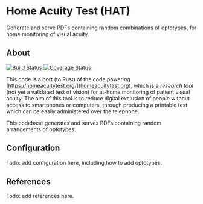 # Home Acuity Test (HAT) 

Generate and serve PDFs containing random combinations of optotypes, for home monitoring of visual acuity.

## About

[![Build Status](https://travis-ci.org/twemyss/hat.svg?branch=master)](https://travis-ci.org/twemyss/hat) [![Coverage Status](https://coveralls.io/repos/github/twemyss/hat/badge.svg?branch=master)](https://coveralls.io/github/twemyss/hat?branch=master)

This code is a port (to Rust) of the code powering [https://homeacuitytest.org/](homeacuitytest.org), which is a _research tool_ (not yet a validated test of vision) for at-home monitoring of patient visual acuity. The aim of this tool is to reduce digital exclusion of people without access to smartphones or computers, through producing a printable test which can be easily administered over the telephone.

This codebase generates and serves PDFs containing random arrangements of optotypes.

## Configuration

Todo: add configuration here, including how to add optotypes.

## References

Todo: add references here.